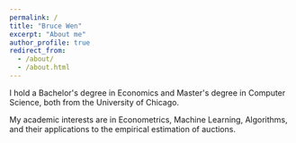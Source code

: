 ```yaml
---
permalink: /
title: "Bruce Wen"
excerpt: "About me"
author_profile: true
redirect_from: 
  - /about/
  - /about.html
---
```


I hold a Bachelor's degree in Economics and Master's degree in Computer Science, both from the University of Chicago.

My academic interests are in Econometrics, Machine Learning, Algorithms, and their applications to the empirical estimation of auctions.